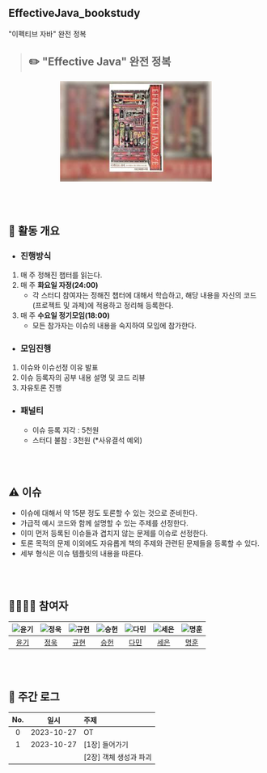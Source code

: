 ## EffectiveJava_bookstudy
"이펙티브 자바" 완전 정복
<br>

> ## ✏️ "Effective Java" 완전 정복

<div align="center">
  <img src="./assets/effective_java_cover.jpg" alt="effective java cover" width="300"/>
</div>


<br><br>


## 🔎 활동 개요

- ### 진행방식
1. 매 주 정해진 챕터를 읽는다.
2. 매 주 **화요일 자정(24:00)**
    - 각 스터디 참여자는 정해진 챕터에 대해서 학습하고, 해당 내용을 자신의 코드(프로젝트 및 과제)에 적용하고 정리해 등록한다.
4. 매 주 **수요일 정기모임(18:00)**
    - 모든 참가자는 이슈의 내용을 숙지하여 모임에 참가한다.

- ### 모임진행
1. 이슈와 이슈선정 이유 발표
2. 이슈 등록자의 공부 내용 설명 및 코드 리뷰
3. 자유토론 진행

- ### 패널티
    - 이슈 등록 지각 : 5천원
    - 스터디 불참 : 3천원 (*사유결석 예외)

<br><br>

## ⚠️ 이슈

- 이슈에 대해서 약 15분 정도 토론할 수 있는 것으로 준비한다.
- 가급적 예시 코드와 함께 설명할 수 있는 주제를 선정한다.
- 이미 먼저 등록된 이슈들과 겹치지 않는 문제를 이슈로 선정한다.
- 토론 목적의 문제 이외에도 자유롭게 책의 주제와 관련된 문제들을 등록할 수 있다.
- 세부 형식은 이슈 템플릿의 내용을 따른다.

<br><br>

## 👩‍👩‍👦‍👦 참여자

<div align="center">

|     ![윤기](https://avatars.githubusercontent.com/u/89956603)     | ![정욱](https://avatars.githubusercontent.com/u/74192619) |![규헌](https://avatars.githubusercontent.com/u/76154390?v=4)|![승헌](https://avatars.githubusercontent.com/u/99643732)|![다민](https://avatars.githubusercontent.com/u/106113850)|![세은](https://avatars.githubusercontent.com/u/48899016)|![명훈](https://avatars.githubusercontent.com/u/90785316?v=4) |
|:---------------------------------------------------------------:|:-------------------------------------------------------:|:---:|:-----------------------------------------------------:|:------------------------------------------------------:|:---:|:---:|
|                [윤기](https://github.com/Yg-Hong)                 |         [정욱](https://github.com/KIMSEI1124-dev)          | [규현](https://github.com/kgh2120)|           [승헌](https://github.com/olrlobt)            |            [다민](https://github.com/daminzzi)             | [세은](https://github.com/ChoiSeEun)| [명훈](https://github.com/ChaCha3088) |

</div>

<br><br>

## 💯 주간 로그
<div align="center">

| No. |    일시    |                         주제                         |
| :-: | :--------: | :-------------------------------------------------- |
|  0  | 2023-10-27 |                          OT                          |
|  1  | 2023-10-27 | [1장] 들어가기                                       |
|     |            | [2장] 객체 생성과 파괴                                |



</div>

